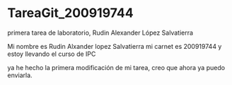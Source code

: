TareaGit_200919744
==================

primera tarea de laboratorio, Rudin Alexander López Salvatierra

Mi nombre es Rudin Alxander lopez Salvatierra
mi carnet es 200919744
y estoy llevando el curso de IPC

ya he hecho la primera modificación de mi tarea, creo que ahora
ya puedo enviarla.

